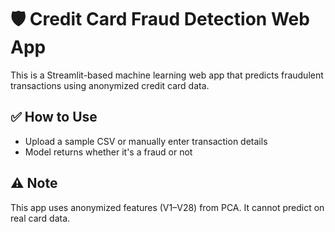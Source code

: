 # 🛡️ Credit Card Fraud Detection Web App

This is a Streamlit-based machine learning web app that predicts fraudulent transactions using anonymized credit card data.

## ✅ How to Use

- Upload a sample CSV or manually enter transaction details
- Model returns whether it's a fraud or not

## ⚠️ Note

This app uses anonymized features (V1–V28) from PCA. It cannot predict on real card data.


